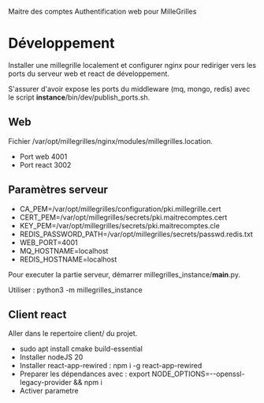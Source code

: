 Maitre des comptes
Authentification web pour MilleGrilles

# Développement

Installer une millegrille localement et configurer nginx pour rediriger vers les ports du serveur web et react 
de développement.

S'assurer d'avoir expose les ports du middleware (mq, mongo, redis) avec le script **instance**/bin/dev/publish_ports.sh.

## Web

Fichier /var/opt/millegrilles/nginx/modules/millegrilles.location.

- Port web 4001
- Port react 3002

## Paramètres serveur

- CA_PEM=/var/opt/millegrilles/configuration/pki.millegrille.cert
- CERT_PEM=/var/opt/millegrilles/secrets/pki.maitrecomptes.cert
- KEY_PEM=/var/opt/millegrilles/secrets/pki.maitrecomptes.cle
- REDIS_PASSWORD_PATH=/var/opt/millegrilles/secrets/passwd.redis.txt
- WEB_PORT=4001
- MQ_HOSTNAME=localhost
- REDIS_HOSTNAME=localhost

Pour executer la partie serveur, démarrer millegrilles_instance/__main__.py. 

Utiliser : python3 -m millegrilles_instance

## Client react

Aller dans le repertoire client/ du projet.

- sudo apt install cmake build-essential
- Installer nodeJS 20
- Installer react-app-rewired : npm i -g react-app-rewired
- Preparer les dépendances avec : export NODE_OPTIONS=--openssl-legacy-provider && npm i
- Activer parametre
